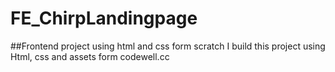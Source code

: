 # FE_ChirpLandingpage
##Frontend project using html and css form scratch
I build this project using Html, css and assets form codewell.cc 
